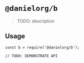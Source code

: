 # `@danielorg/b`

> TODO: description

## Usage

```
const b = require('@danielorg/b');

// TODO: DEMONSTRATE API
```
